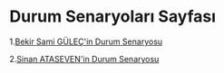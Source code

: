 # Durum Senaryoları Sayfası
1.[Bekir Sami GÜLEÇ'in Durum Senaryosu](Bekir_Sami_GULEC_Durum_Senaryolar.pdf)

2.[Sinan ATASEVEN'in Durum Senaryosu](Sinan_ATASEVEN_Durum_Senaryoları.pdf.pdf)

